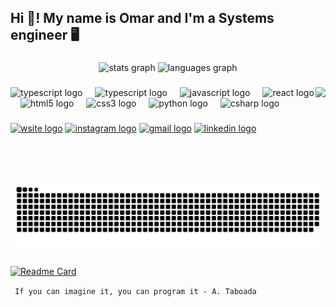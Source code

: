 <h2 align="left">Hi 👋! My name is Omar and I'm a Systems engineer 🖥️</h2>

###

<div align="center">
  <img src="https://github-readme-stats.vercel.app/api?username=omargpax&hide_title=false&hide_rank=false&show_icons=true&count_private=true&disable_animations=false&theme=dracula&locale=en&hide_border=true&rank_icon=github" height="150" alt="stats graph"  />
  <img src="https://github-readme-stats.vercel.app/api/top-langs?username=omargpax&locale=en&hide_title=false&layout=compact&card_width=320&langs_count=5&theme=dracula&hide_border=true" height="150" alt="languages graph"  />
</div>

###

<img align="right" class="imagen-redonda" height="150" src="https://res.cloudinary.com/ddssdlplt/image/upload/v1736394834/omargpax-avatar_w8ywwx.png"/>

###

<div align="left">
  <img src="https://cdn.jsdelivr.net/gh/devicons/devicon/icons/java/java-original.svg" height="30" alt="typescript logo"  />
  <img width="12" />
  <img src="https://cdn.jsdelivr.net/gh/devicons/devicon/icons/csharp/csharp-original.svg" height="30" alt="typescript logo"  />
  <img width="12" />
  <img src="https://cdn.jsdelivr.net/gh/devicons/devicon/icons/javascript/javascript-original.svg" height="30" alt="javascript logo"  />
  <img width="12" />
  <img src="https://cdn.jsdelivr.net/gh/devicons/devicon/icons/nextjs/nextjs-original.svg" height="30" alt="react logo"  />
  <img width="12" />
  <img src="https://cdn.jsdelivr.net/gh/devicons/devicon/icons/spring/spring-original.svg" height="30" alt="html5 logo"  />
  <img width="12" />
  <img src="https://cdn.jsdelivr.net/gh/devicons/devicon/icons/dotnetcore/dotnetcore-original.svg" height="30" alt="css3 logo"  />
  <img width="12" />
  <img src="https://cdn.jsdelivr.net/gh/devicons/devicon/icons/azuresqldatabase/azuresqldatabase-original.svg" height="30" alt="python logo"  />
  <img width="12" />
  <img src="https://cdn.jsdelivr.net/gh/devicons/devicon/icons/linux/linux-original.svg" height="30" alt="csharp logo"  />
</div>

###

<div align="left">
  <a href="https://omargpax.vercel.app"><img src="https://res.cloudinary.com/ddssdlplt/image/upload/v1736395670/website_z0kfed.jpg" height="35" alt="wsite logo" /></a>
  <a href="https://www.instagram.com/omargpax/"><img src="https://img.shields.io/static/v1?message=Instagram&logo=instagram&label=&color=E4405F&logoColor=white&labelColor=&style=for-the-badge" height="35" alt="instagram logo"  /></a>
  <a href = "mailto:omargpax.dev@gmail.com"><img src="https://img.shields.io/static/v1?message=Gmail&logo=gmail&label=&color=D14836&logoColor=white&labelColor=&style=for-the-badge" height="35" alt="gmail logo"  /></a>
  <a href="https://www.linkedin.com/in/omargpax/"><img src="https://img.shields.io/static/v1?message=LinkedIn&logo=linkedin&label=&color=0077B5&logoColor=white&labelColor=&style=for-the-badge" height="35" alt="linkedin logo"  /></a>
</div>

###

<br clear="both">

<picture>
  <source
    media="(prefers-color-scheme: dark)"
    srcset="https://raw.githubusercontent.com/platane/snk/output/github-contribution-grid-snake-dark.svg"
  />
  <source
    media="(prefers-color-scheme: light)"
    srcset="https://raw.githubusercontent.com/platane/snk/output/github-contribution-grid-snake.svg"
  />
  <img
    alt="github contribution grid snake animation"
    src="https://raw.githubusercontent.com/platane/snk/output/github-contribution-grid-snake.svg"
  />
</picture>

###

[![Readme Card](https://github-readme-stats.vercel.app/api/pin/?username=omargpax&repo=creator-badge&show_owner=true&theme=dracula&hide_border=true&disable_animations=false&show_icons=true)](https://github.com/omargpax/creator-badge)

` If you can imagine it, you can program it - A. Taboada`
